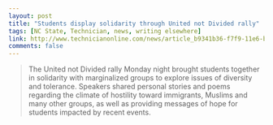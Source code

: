 ```yaml
---
layout: post
title: "Students display solidarity through United not Divided rally"
tags: [NC State, Technician, news, writing elsewhere]
link: http://www.technicianonline.com/news/article_b9341b36-f7f9-11e6-b1c4-fb8e44d39f4c.html
comments: false
---
```

> The United not Divided rally Monday night brought students together in solidarity with marginalized groups to explore issues of diversity and tolerance. Speakers shared personal stories and poems regarding the climate of hostility toward immigrants, Muslims and many other groups, as well as providing messages of hope for students impacted by recent events.